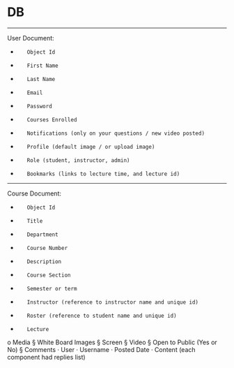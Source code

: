 # DB
--------
User Document:
 
-        Object Id
-        First Name
-        Last Name
-        Email
-        Password
-        Courses Enrolled
-        Notifications (only on your questions / new video posted)
-        Profile (default image / or upload image)
-        Role (student, instructor, admin)
-        Bookmarks (links to lecture time, and lecture id)
-------------------------------------------------------------
Course Document:
 
-        Object Id
-        Title
-        Department
-        Course Number
-        Description
-        Course Section
-        Semester or term
-        Instructor (reference to instructor name and unique id)
-        Roster (reference to student name and unique id)
-        Lecture
o   Media
§  White Board Images
§  Screen
§  Video
§  Open to Public (Yes or No)
§  Comments
·   	User
·   	Username
·   	Posted Date
·   	Content (each component had replies list)
